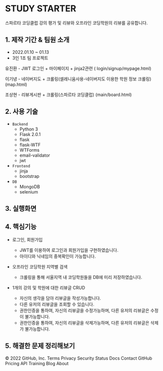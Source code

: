 # STUDY STARTER

스파르타 코딩클럽 강의 평가 및 리뷰와 오프라인 코딩학원의 리뷰를 공유합니다.

## 1. 제작 기간 & 팀원 소개

- 2022.01.10 ~ 01.13
- 3인 1조 팀 프로젝트


유진환 - JWT 로그인 + 마이페이지 + jinja2관련 ( login/signup/mypage.html)

이기녕 - 네이버지도 + 크롤링(셀레니움사용-네이버지도 이용한 학원 정보 크롤링) (map.html)

조상현 - 리뷰게시판 + 크롤링(스파르타 코딩클럽) (main/board.html)


## 2. 사용 기술

- `Backend`
   - Python 3
   - Flask 2.0.1
   - flask
   - flask-WTF
   - WTForms
   - email-validator
   - jwt
- `Frontend`
   - jinja
   - bootstrap
- `DB`
   - MongoDB
   - selenium


## 3. 실행화면

## 4. 핵심기능

- 로그인, 회원가입
   - JWT를 이용하여 로그인과 회원가입을 구현하였습니다.
   - 아이디와 닉네임의 중복확인이 가능합니다.

- 오프라인 코딩학원 지역별 검색
   - 크롤링을 통해 서울지역 내 코딩학원들을 DB에 미리 저장하였습니다.
   
- 1개의 강의 및 학원에 대한 리뷰글 CRUD
   - 자신의 생각을 담아 리뷰글을 작성가능합니다.
   - 다른 유저의 리뷰글을 조회할 수 있습니다.
   - 권한인증을 통하여, 자신의 리뷰글을 수정가능하며, 다른 유저의 리뷰글은 수정이 불가능합니다.
   - 권한인증을 통하여, 자신의 리뷰글을 삭제가능하며, 다른 유저의 리뷰글은 삭제가 불가능합니다.
   
## 5. 해결한 문제 정리해보기



© 2022 GitHub, Inc.
Terms
Privacy
Security
Status
Docs
Contact GitHub
Pricing
API
Training
Blog
About
